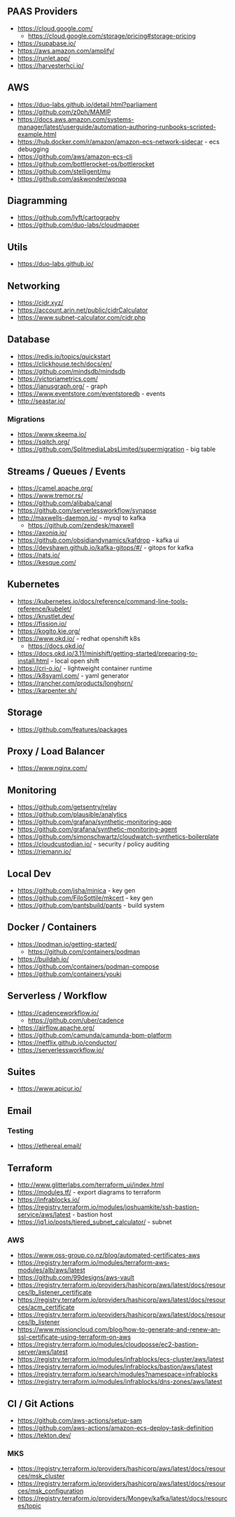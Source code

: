 

## PAAS Providers
* https://cloud.google.com/
    * https://cloud.google.com/storage/pricing#storage-pricing
* https://supabase.io/
* https://aws.amazon.com/amplify/
* https://runlet.app/
* https://harvesterhci.io/

## AWS
* https://duo-labs.github.io/detail.html?parliament
* https://github.com/z0ph/MAMIP
* https://docs.aws.amazon.com/systems-manager/latest/userguide/automation-authoring-runbooks-scripted-example.html
* https://hub.docker.com/r/amazon/amazon-ecs-network-sidecar - ecs debugging
* https://github.com/aws/amazon-ecs-cli
* https://github.com/bottlerocket-os/bottlerocket
* https://github.com/stelligent/mu
* https://github.com/askwonder/wonqa

## Diagramming
* https://github.com/lyft/cartography
* https://github.com/duo-labs/cloudmapper

## Utils
* https://duo-labs.github.io/


## Networking
* https://cidr.xyz/
* https://account.arin.net/public/cidrCalculator
* https://www.subnet-calculator.com/cidr.php

## Database 
* https://redis.io/topics/quickstart
* https://clickhouse.tech/docs/en/
* https://github.com/mindsdb/mindsdb
* https://victoriametrics.com/
* https://janusgraph.org/ - graph
* https://www.eventstore.com/eventstoredb - events
* http://seastar.io/

### Migrations
* https://www.skeema.io/
* https://sqitch.org/
* https://github.com/SplitmediaLabsLimited/supermigration - big table 

## Streams / Queues / Events
* https://camel.apache.org/
* https://www.tremor.rs/
* https://github.com/alibaba/canal
* https://github.com/serverlessworkflow/synapse
* http://maxwells-daemon.io/ - mysql to kafka
    * https://github.com/zendesk/maxwell
* https://axoniq.io/
* https://github.com/obsidiandynamics/kafdrop - kafka ui
* https://devshawn.github.io/kafka-gitops/#/ - gitops for kafka
* https://nats.io/
* https://kesque.com/

## Kubernetes
* https://kubernetes.io/docs/reference/command-line-tools-reference/kubelet/
* https://krustlet.dev/
* https://fission.io/
* https://kogito.kie.org/
* https://www.okd.io/ - redhat openshift k8s
    * https://docs.okd.io/
* https://docs.okd.io/3.11/minishift/getting-started/preparing-to-install.html - local open shift
* https://cri-o.io/ - lightweight container runtime
* https://k8syaml.com/ - yaml generator
* https://rancher.com/products/longhorn/
* https://karpenter.sh/

## Storage
* https://github.com/features/packages

## Proxy / Load Balancer
* https://www.nginx.com/

## Monitoring
* https://github.com/getsentry/relay
* https://github.com/plausible/analytics
* https://github.com/grafana/synthetic-monitoring-app
* https://github.com/grafana/synthetic-monitoring-agent
* https://github.com/simonschwartz/cloudwatch-synthetics-boilerplate
* https://cloudcustodian.io/ - security / policy auditing
* https://riemann.io/


## Local Dev
* https://github.com/jsha/minica - key gen
* https://github.com/FiloSottile/mkcert - key gen
* https://github.com/pantsbuild/pants - build system

## Docker / Containers
* https://podman.io/getting-started/ 
    * https://github.com/containers/podman
* https://buildah.io/
* https://github.com/containers/podman-compose
* https://github.com/containers/youki

## Serverless / Workflow
* https://cadenceworkflow.io/
    * https://github.com/uber/cadence
* https://airflow.apache.org/
* https://github.com/camunda/camunda-bpm-platform
* https://netflix.github.io/conductor/
* https://serverlessworkflow.io/

## Suites
* https://www.apicur.io/

## Email

### Testing
* https://ethereal.email/

## Terraform
* http://www.glitterlabs.com/terraform_ui/index.html
* https://modules.tf/ - export diagrams to terraform
* https://infrablocks.io/
* https://registry.terraform.io/modules/joshuamkite/ssh-bastion-service/aws/latest - bastion host
* https://jq1.io/posts/tiered_subnet_calculator/ - subnet


### AWS
* https://www.oss-group.co.nz/blog/automated-certificates-aws
* https://registry.terraform.io/modules/terraform-aws-modules/alb/aws/latest
* https://github.com/99designs/aws-vault
* https://registry.terraform.io/providers/hashicorp/aws/latest/docs/resources/lb_listener_certificate
* https://registry.terraform.io/providers/hashicorp/aws/latest/docs/resources/acm_certificate
* https://registry.terraform.io/providers/hashicorp/aws/latest/docs/resources/lb_listener
* https://www.missioncloud.com/blog/how-to-generate-and-renew-an-ssl-certificate-using-terraform-on-aws
* https://registry.terraform.io/modules/cloudposse/ec2-bastion-server/aws/latest
* https://registry.terraform.io/modules/infrablocks/ecs-cluster/aws/latest
* https://registry.terraform.io/modules/infrablocks/bastion/aws/latest
* https://registry.terraform.io/search/modules?namespace=infrablocks
* https://registry.terraform.io/modules/infrablocks/dns-zones/aws/latest

## CI / Git Actions
* https://github.com/aws-actions/setup-sam
* https://github.com/aws-actions/amazon-ecs-deploy-task-definition
* https://tekton.dev/

### MKS
* https://registry.terraform.io/providers/hashicorp/aws/latest/docs/resources/msk_cluster
* https://registry.terraform.io/providers/hashicorp/aws/latest/docs/resources/msk_configuration
* https://registry.terraform.io/providers/Mongey/kafka/latest/docs/resources/topic